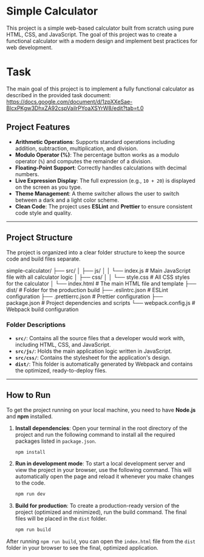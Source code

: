 # Simple Calculator

This project is a simple web-based calculator built from scratch using pure HTML, CSS, and JavaScript. The goal of this project was to create a functional calculator with a modern design and implement best practices for web development.


# Task

The main goal of this project is to implement a fully functional calculator as described in the provided task document: https://docs.google.com/document/d/1zpXXeSae-BlcxPKgw3DhxZA92cspVailrPYoaXSYrW8/edit?tab=t.0


## Project Features

* **Arithmetic Operations**: Supports standard operations including addition, subtraction, multiplication, and division.
* **Modulo Operator (%)**: The percentage button works as a modulo operator (`%`) and computes the remainder of a division.
* **Floating-Point Support**: Correctly handles calculations with decimal numbers.
* **Live Expression Display**: The full expression (e.g., `10 + 20`) is displayed on the screen as you type.
* **Theme Management**: A theme switcher allows the user to switch between a dark and a light color scheme.
* **Clean Code**: The project uses **ESLint** and **Prettier** to ensure consistent code style and quality.

---

## Project Structure

The project is organized into a clear folder structure to keep the source code and build files separate.

simple-calculator/
├── src/
│   ├── js/
│   │   └── index.js          # Main JavaScript file with all calculator logic
│   ├── css/
│   │   └── style.css         # All CSS styles for the calculator
│   └── index.html            # The main HTML file and template
├── dist/                     # Folder for the production build
├── .eslintrc.json            # ESLint configuration
├── .prettierrc.json          # Prettier configuration
├── package.json              # Project dependencies and scripts
└── webpack.config.js         # Webpack build configuration


### Folder Descriptions

* **`src/`**: Contains all the source files that a developer would work with, including HTML, CSS, and JavaScript.
* **`src/js/`**: Holds the main application logic written in JavaScript.
* **`src/css/`**: Contains the stylesheet for the application's design.
* **`dist/`**: This folder is automatically generated by Webpack and contains the optimized, ready-to-deploy files.

---

## How to Run

To get the project running on your local machine, you need to have **Node.js** and **npm** installed.

1.  **Install dependencies**:
    Open your terminal in the root directory of the project and run the following command to install all the required packages listed in `package.json`.

    ```bash
    npm install
    ```

2.  **Run in development mode**:
    To start a local development server and view the project in your browser, use the following command. This will automatically open the page and reload it whenever you make changes to the code.

    ```bash
    npm run dev
    ```

3.  **Build for production**:
    To create a production-ready version of the project (optimized and minimized), run the build command. The final files will be placed in the `dist` folder.

    ```bash
    npm run build
    ```


After running `npm run build`, you can open the `index.html` file from the `dist` folder in your browser to see the final, optimized application.
